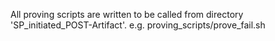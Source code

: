 All proving scripts are written to be called from directory 'SP_initiated_POST-Artifact'.
e.g. proving_scripts/prove_fail.sh

